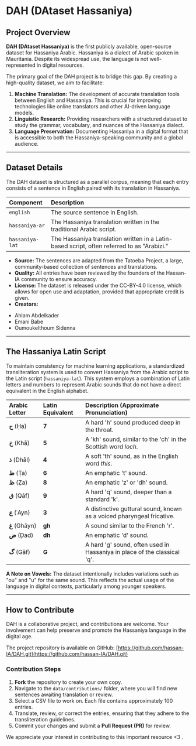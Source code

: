# DAH (DAtaset Hassaniya)

## Project Overview

**DAH (DAtaset Hassaniya)** is the first publicly available, open-source dataset for Hassaniya Arabic. Hassaniya is a dialect of Arabic spoken in Mauritania. Despite its widespread use, the language is not well-represented in digital resources.

The primary goal of the DAH project is to bridge this gap. By creating a high-quality dataset, we aim to facilitate:

1.  **Machine Translation:** The development of accurate translation tools between English and Hassaniya. This is crucial for improving technologies like online translators and other AI-driven language models.
2.  **Linguistic Research:** Providing researchers with a structured dataset to study the grammar, vocabulary, and nuances of the Hassaniya dialect.
3.  **Language Preservation:** Documenting Hassaniya in a digital format that is accessible to both the Hassaniya-speaking community and a global audience.


***

## Dataset Details

The DAH dataset is structured as a parallel corpus, meaning that each entry consists of a sentence in English paired with its translation in Hassaniya.

| Component | Description |
| :--- | :--- |
| `english` | The source sentence in English. |
| `hassaniya-ar` | The Hassaniya translation written in the traditional Arabic script. |
| `hassaniya-lat` | The Hassaniya translation written in a Latin-based script, often referred to as "Arabizi." |

*   **Source:** The sentences are adapted from the Tatoeba Project, a large, community-based collection of sentences and translations.
*   **Quality:** All entries have been reviewed by the founders of the Hassan-IA community to ensure accuracy.
*   **License:** The dataset is released under the CC-BY-4.0 license, which allows for open use and adaptation, provided that appropriate credit is given.
*   **Creators:**
  - Ahlam Abdelkader  
  - Emani Babe  
  - Oumoukelthoum Sidenna  

***

## The Hassaniya Latin Script

To maintain consistency for machine learning applications, a standardized transliteration system is used to convert Hassaniya from the Arabic script to the Latin script (`hassaniya-lat`). This system employs a combination of Latin letters and numbers to represent Arabic sounds that do not have a direct equivalent in the English alphabet.

| Arabic Letter | Latin Equivalent | Description (Approximate Pronunciation) |
| :--- | :--- | :--- |
| **ح** (Ḥa) | **7** | A hard 'h' sound produced deep in the throat. |
| **خ** (Khā) | **5** | A 'kh' sound, similar to the 'ch' in the Scottish word *loch*. |
| **ذ** (Dhāl) | **4** | A soft 'th' sound, as in the English word *this*. |
| **ط** (Ṭa) | **6** | An emphatic 't' sound. |
| **ظ** (Ẓa) | **8** | An emphatic 'z' or 'dh' sound. |
| **ق** (Qāf) | **9** | A hard 'q' sound, deeper than a standard 'k'. |
| **ع** (ʿAyn) | **3** | A distinctive guttural sound, known as a voiced pharyngeal fricative. |
| **غ** (Ghāyn) | **gh** | A sound similar to the French 'r'. |
| **ض** (Ḍad) | **dh** | An emphatic 'd' sound. |
| **گ** (Gāf) | **G** | A hard 'g' sound, often used in Hassaniya in place of the classical 'q'. |

**A Note on Vowels:** The dataset intentionally includes variations such as "ou" and "u" for the same sound. This reflects the actual usage of the language in digital contexts, particularly among younger speakers.

***

## How to Contribute

DAH is a collaborative project, and contributions are welcome. Your involvement can help preserve and promote the Hassaniya language in the digital age.

The project repository is available on GitHub: [https://github.com/hassan-IA/DAH.git](https://github.com/hassan-IA/DAH.git)

### Contribution Steps

1.  **Fork** the repository to create your own copy.
2.  Navigate to the `data/contributions/` folder, where you will find new sentences awaiting translation or review.
3.  Select a CSV file to work on. Each file contains approximately 100 entries.
4.  Translate, review, or correct the entries, ensuring that they adhere to the transliteration guidelines.
5.  Commit your changes and submit a **Pull Request (PR)** for review.

We appreciate your interest in contributing to this important resource <3 .
